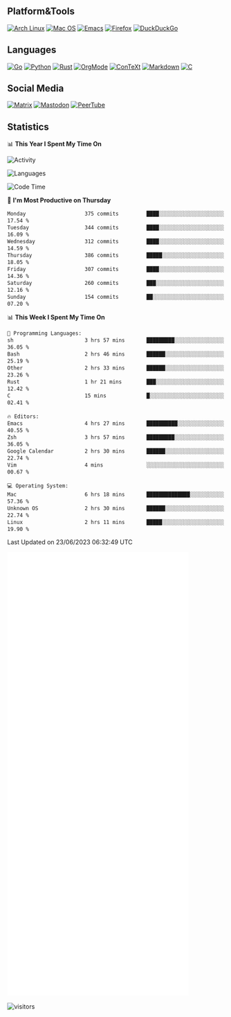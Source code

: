 ## Platform&Tools

[![Arch Linux](https://img.shields.io/badge/ArchLinux-1793D1?logo=arch-linux&logoColor=fff&style=flat-square)](https://archlinux.org/)
[![Mac OS](https://img.shields.io/badge/MacOS-000000?style=flat-square&logo=macos&logoColor=F0F0F0)](https://www.apple.com/macos/)
[![Emacs](https://img.shields.io/badge/Emacs-%237F5AB6.svg?&style=flat-square&logo=gnu-emacs&logoColor=white)](https://www.gnu.org/software/emacs/)
[![Firefox](https://img.shields.io/badge/Firefox-FF7139?style=flat-square&logo=Firefox-Browser&logoColor=white)](https://firefox.com/)
[![DuckDuckGo](https://img.shields.io/badge/DuckDuckGo-DE5833?style=flat-square&logo=DuckDuckGo&logoColor=white)](https://duckduckgo.com/)

## Languages

[![Go](https://img.shields.io/badge/Golang-%2300ADD8.svg?style=flat-square&logo=go&logoColor=white)](https://golang.org/)
[![Python](https://img.shields.io/badge/Python-3670A0?style=flat-square&logo=python&logoColor=ffdd54)](https://www.python.org/)
[![Rust](https://img.shields.io/badge/Rust-%23000000.svg?style=flat-square&logo=rust&logoColor=white)](https://www.rust-lang.org/)
[![OrgMode](https://img.shields.io/badge/OrgMode-%23000000.svg?style=flat-square&logo=org&logoColor=white)](https://orgmode.org/)
[![ConTeXt](https://img.shields.io/badge/ConTeXt-%23008080.svg?style=flat-square&logo=latex&logoColor=white)](https://contextgarden.net/)
[![Markdown](https://img.shields.io/badge/MarkDown-%23000000.svg?style=flat-square&logo=markdown&logoColor=white)](https://daringfireball.net/projects/markdown/)
[![C](https://img.shields.io/badge/C-%2300599C.svg?style=flat-square&logo=c&logoColor=white)](https://www.iso.org/standard/74528.html)

## Social Media
<!--[![Telegram](https://img.shields.io/badge/SteamedFish-2CA5E0?style=social&logo=telegram&logoColor=white)](https://t.me/SteamedFish)-->

[![Matrix](https://img.shields.io/badge/SteamedFish-2CA5E0?style=social&logo=matrix&logoColor=black)](https://matrix.to/#/@i:steamedfish.org)
[![Mastodon](https://img.shields.io/mastodon/follow/109596467238113271?domain=https%3A%2F%2Fmastodon.steamedfish.org%2F&style=social)](https://steamedfish.org/@SteamedFish)
[![PeerTube](https://img.shields.io/badge/PeerTube-23000000.svg?logo=peertube&style=social)](https://peertube.steamedfish.org/)

## Statistics


📊 **This Year I Spent My Time On** 

![Activity](https://wakatime.com/share/@SteamedFish/7529f30a-f1b7-40a4-8d09-e6d855cb7a13.png)

![Languages](https://wakatime.com/share/@SteamedFish/1c5e5366-0e9e-40d8-ac85-d630f61b69c6.svg)

<!--START_SECTION:waka-->
![Code Time](http://img.shields.io/badge/Code%20Time-2%2C504%20hrs%205%20mins-blue)

📅 **I'm Most Productive on Thursday** 

```text
Monday                   375 commits         ████░░░░░░░░░░░░░░░░░░░░░   17.54 % 
Tuesday                  344 commits         ████░░░░░░░░░░░░░░░░░░░░░   16.09 % 
Wednesday                312 commits         ████░░░░░░░░░░░░░░░░░░░░░   14.59 % 
Thursday                 386 commits         █████░░░░░░░░░░░░░░░░░░░░   18.05 % 
Friday                   307 commits         ████░░░░░░░░░░░░░░░░░░░░░   14.36 % 
Saturday                 260 commits         ███░░░░░░░░░░░░░░░░░░░░░░   12.16 % 
Sunday                   154 commits         ██░░░░░░░░░░░░░░░░░░░░░░░   07.20 % 
```


📊 **This Week I Spent My Time On** 

```text
💬 Programming Languages: 
sh                       3 hrs 57 mins       █████████░░░░░░░░░░░░░░░░   36.05 % 
Bash                     2 hrs 46 mins       ██████░░░░░░░░░░░░░░░░░░░   25.19 % 
Other                    2 hrs 33 mins       ██████░░░░░░░░░░░░░░░░░░░   23.26 % 
Rust                     1 hr 21 mins        ███░░░░░░░░░░░░░░░░░░░░░░   12.42 % 
C                        15 mins             █░░░░░░░░░░░░░░░░░░░░░░░░   02.41 % 

🔥 Editors: 
Emacs                    4 hrs 27 mins       ██████████░░░░░░░░░░░░░░░   40.55 % 
Zsh                      3 hrs 57 mins       █████████░░░░░░░░░░░░░░░░   36.05 % 
Google Calendar          2 hrs 30 mins       ██████░░░░░░░░░░░░░░░░░░░   22.74 % 
Vim                      4 mins              ░░░░░░░░░░░░░░░░░░░░░░░░░   00.67 % 

💻 Operating System: 
Mac                      6 hrs 18 mins       ██████████████░░░░░░░░░░░   57.36 % 
Unknown OS               2 hrs 30 mins       ██████░░░░░░░░░░░░░░░░░░░   22.74 % 
Linux                    2 hrs 11 mins       █████░░░░░░░░░░░░░░░░░░░░   19.90 % 
```


 Last Updated on 23/06/2023 06:32:49 UTC
<!--END_SECTION:waka-->


![Metrics](https://github.com/SteamedFish/SteamedFish/blob/master/github-metrics.svg)


![visitors](https://visitor-badge.laobi.icu/badge?page_id=SteamedFish.SteamedFish)
